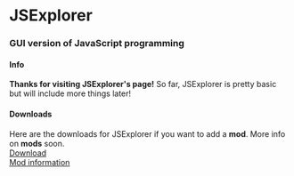 # JSExplorer
### GUI version of JavaScript programming
#### Info
**Thanks for visiting JSExplorer's page!**
So far, JSExplorer is pretty basic but will include more things later!
#### Downloads
Here are the downloads for JSExplorer if you want to add a **mod**. More info on **mods** soon.<br />
[Download](https://github.com/MatthyPlayz/JSExplorer/archive/master.zip)<br />
[Mod information](modinfo.md)
